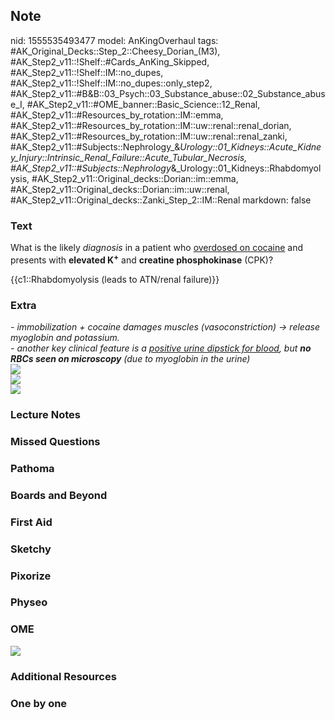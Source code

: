 ## Note
nid: 1555535493477
model: AnKingOverhaul
tags: #AK_Original_Decks::Step_2::Cheesy_Dorian_(M3), #AK_Step2_v11::!Shelf::#Cards_AnKing_Skipped, #AK_Step2_v11::!Shelf::IM::no_dupes, #AK_Step2_v11::!Shelf::IM::no_dupes::only_step2, #AK_Step2_v11::#B&B::03_Psych::03_Substance_abuse::02_Substance_abuse_I, #AK_Step2_v11::#OME_banner::Basic_Science::12_Renal, #AK_Step2_v11::#Resources_by_rotation::IM::emma, #AK_Step2_v11::#Resources_by_rotation::IM::uw::renal::renal_dorian, #AK_Step2_v11::#Resources_by_rotation::IM::uw::renal::renal_zanki, #AK_Step2_v11::#Subjects::Nephrology_&_Urology::01_Kidneys::Acute_Kidney_Injury::Intrinsic_Renal_Failure::Acute_Tubular_Necrosis, #AK_Step2_v11::#Subjects::Nephrology_&_Urology::01_Kidneys::Rhabdomyolysis, #AK_Step2_v11::Original_decks::Dorian::im::emma, #AK_Step2_v11::Original_decks::Dorian::im::uw::renal, #AK_Step2_v11::Original_decks::Zanki_Step_2::IM::Renal
markdown: false

### Text
What is the likely <i>diagnosis</i> in a patient who <u>overdosed
on cocaine</u> and presents with <b>elevated K</b><sup style=
"font-weight: bold;">+</sup> and <b>creatine phosphokinase</b>
(CPK)?
<div>
  {{c1::Rhabdomyolysis (leads to ATN/renal failure)}}
</div>

### Extra
<div>
  <div>
    <i>- immobilization + cocaine damages muscles
    (vasoconstriction) → release myoglobin and potassium.</i>
  </div><i>- another key clinical feature is a <u>positive urine
  dipstick for blood</u>, but <b>no RBCs seen on microscopy</b>
  (due to myoglobin in the urine)</i>
</div>
<div><img src="paste-585554366300161.jpg"></div>
<div>
  <i><img src="paste-570710959325185.jpg"></i>
</div>
<div>
  <i><img src="paste-2991410361925633.jpg"></i>
</div>

### Lecture Notes


### Missed Questions


### Pathoma


### Boards and Beyond


### First Aid


### Sketchy


### Pixorize


### Physeo


### OME
<div class="ome-widget">
  <a href="https://onlinemeded.org/spa/renal?ref=anki"><img src=
  "_OME_AnkiFlashcards_Topic_3.png"></a>
</div>

### Additional Resources


### One by one

